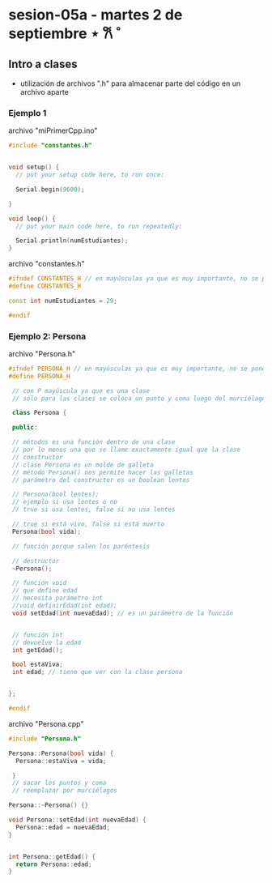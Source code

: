 # sesion-05a - martes 2 de septiembre ⋆ 𐙚 ̊

## Intro a clases

- utilización de archivos ".h" para almacenar parte del código en un archivo aparte

### Ejemplo 1

archivo "miPrimerCpp.ino"

```cpp
#include "constantes.h"


void setup() {
  // put your setup code here, to run once:

  Serial.begin(9600);

}

void loop() {
  // put your main code here, to run repeatedly:

  Serial.println(numEstudiantes);
}
```
archivo "constantes.h"

```cpp
#ifndef CONSTANTES_H // en mayúsculas ya que es muy importante, no se pone un . se pone un _
#define CONSTANTES_H

const int numEstudiantes = 29;

#endif
```
### Ejemplo 2: Persona

archivo "Persona.h"

```cpp
#ifndef PERSONA_H // en mayúsculas ya que es muy importante, no se pone un . se pone un _
#define PERSONA_H

 // con P mayúscula ya que es una clase
 // sólo para las clases se coloca un punto y coma luego del murciélago

 class Persona {

 public:

 // métodos es una función dentro de una clase
 // por lo menos una que se llame exactamente igual que la clase
 // constructor
 // clase Persona es un molde de galleta
 // método Persona() nos permite hacer las galletas
 // parámetro del constructor es un boolean lentes

 // Persona(bool lentes); 
 // ejemplo si usa lentes o no
 // true si usa lentes, false si no usa lentes

 // true si está vivo, false si está muerto
 Persona(bool vida);

 // función porque salen los paréntesis

 // destructor
 ~Persona();

 // función void
 // que define edad
 // necesita parámetro int
 //void definirEdad(int edad); 
 void setEdad(int nuevaEdad); // es un parámetro de la función


 // función int
 // devuelve la edad
 int getEdad();

 bool estaViva;
 int edad; // tiene que ver con la clase persona


};

#endif
```
archivo "Persona.cpp"

```cpp
#include "Persona.h"

Persona::Persona(bool vida) {
  Persona::estaViva = vida;

 }
 // sacar los puntos y coma
 // reemplazar por murciélagos

Persona::~Persona() {}

void Persona::setEdad(int nuevaEdad) {
  Persona::edad = nuevaEdad;
}


int Persona::getEdad() {
  return Persona::edad;
}
```
